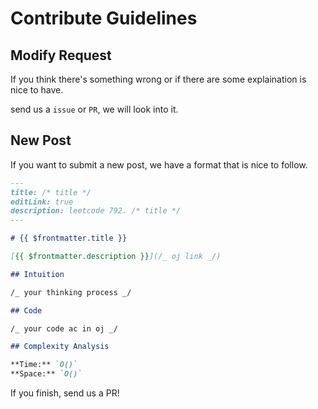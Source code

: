 # Contribute Guidelines

## Modify Request

If you think there's something wrong or if there are some explaination is nice to have.

send us a `issue` or `PR`, we will look into it.

## New Post

If you want to submit a new post, we have a format that is nice to follow.

```md
---
title: /* title */
editLink: true
description: leetcode 792. /* title */
---

# {{ $frontmatter.title }}

[{{ $frontmatter.description }}](/_ oj link _/)

## Intuition

/_ your thinking process _/

## Code

/_ your code ac in oj _/

## Complexity Analysis

**Time:** `O()`
**Space:** `O()`
```

If you finish, send us a PR!
